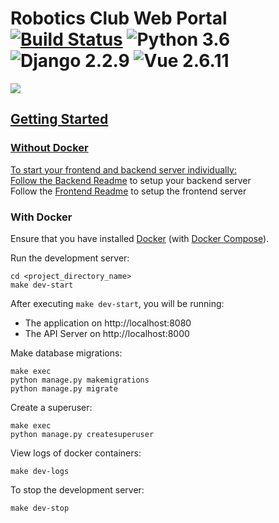 # Robotics Club Web Portal [![Build Status](https://travis-ci.org/RoboticsClubIITJ/web-portal.svg?branch=master)](https://travis-ci.org/RoboticsClubIITJ/web-portal) ![Python 3.6](https://img.shields.io/badge/Python-3.6-blue.svg) ![Django 2.2.9](https://img.shields.io/badge/Django-2.2.9-green.svg) ![Vue 2.6.11](https://img.shields.io/badge/Vue-2.6.11-green.svg)
<a href="http://roboticsiitj.in/">
        <img src="https://img.shields.io/badge/Deployed%20on%20DigitalOcean-blueviolet?style=plastic&logo=DigitalOcean"
</a>

## Getting Started

### Without Docker

To start your frontend and backend server individually:<br>
Follow the [Backend Readme](https://github.com/RoboticsClubIITJ/web-portal/tree/master/backend) to setup your backend server<br>
Follow the [Frontend Readme](https://github.com/RoboticsClubIITJ/web-portal/tree/master/frontend) to setup the frontend server<br>

### With Docker

Ensure that you have installed [Docker](https://docs.docker.com/install/) (with [Docker Compose](https://docs.docker.com/compose/install/)).

Run the development server:
```
cd <project_directory_name>
make dev-start
```

After executing `make dev-start`, you will be running:
* The application on http://localhost:8080 
* The API Server on http://localhost:8000

Make database migrations: 
```
make exec
python manage.py makemigrations
python manage.py migrate
```

Create a superuser: 
```
make exec
python manage.py createsuperuser
```

View logs of docker containers: 
```
make dev-logs
```

To stop the development server: 
```
make dev-stop

